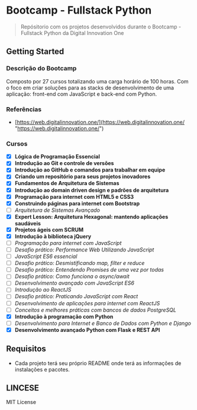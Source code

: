 # Bootcamp - Fullstack Python

> Repósitorio com os projetos desenvolvidos durante o Bootcamp - Fullstack Python da Digital Innovation One

## Getting Started

### Descrição do Bootcamp

Composto por 27 cursos totalizando uma carga horário de 100 horas. Com o foco em criar soluções para as stacks de desenvolvimento de uma aplicação: front-end com JavaScript e back-end com Python.

### Referências

- [https://web.digitalinnovation.one/](https://web.digitalinnovation.one/ "https://web.digitalinnovation.one/")

### Cursos


- [x] **Lógica de Programação Essencial**
- [x] **Introdução ao Git e controle de versões**
- [x] **Introdução ao GitHub e comandos para trabalhar em equipe**
- [x] **Criando um repositório para seus projetos inovadores**
- [x] **Fundamentos de Arquitetura de Sistemas**
- [x] **Introdução ao domain driven design e padrões de arquitetura**
- [x] **Programação para internet com HTML5 e CSS3**
- [x] **Construindo páginas para internet com Bootstrap**
- [ ] *Arquitetura de Sistemas Avançado*
- [x] **Expert Lesson: Arquitetura Hexagonal: mantendo aplicações saudáveis**
- [x] **Projetos ágeis com SCRUM**
- [x] **Introdução à biblioteca jQuery**
- [ ] *Programação para internet com JavaScript*
- [ ] *Desafio prático: Performance Web Utilizando JavaScript*
- [ ] *JavaScript ES6 essencial*
- [ ] *Desafio prático: Desmistificando map, filter e reduce*
- [ ] *Desafio prático: Entendendo Promises de uma vez por todas*
- [ ] *Desafio prático: Como funciona o async/await*
- [ ] *Desenvolvimento avançado com JavaScript ES6*
- [ ] *Introdução ao ReactJS*
- [ ] *Desafio prático: Praticando JavaScript com React*
- [ ] *Desenvolvimento de aplicações para internet com ReactJS*
- [ ] *Conceitos e melhores práticas com bancos de dados PostgreSQL*
- [x] **Introdução à programação com Python**
- [ ] *Desenvolvimento para Internet e Banco de Dados com Python e Django*
- [x] **Desenvolvimento avançado Python com Flask e REST API**

## Requisitos
- Cada projeto terá seu próprio README onde terá as informações de instalações e pacotes.

## LINCESE
MIT License